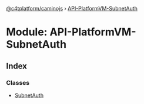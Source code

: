 [@c4tplatform/caminojs](../README.md) › [API-PlatformVM-SubnetAuth](api_platformvm_subnetauth.md)

# Module: API-PlatformVM-SubnetAuth

## Index

### Classes

* [SubnetAuth](../classes/api_platformvm_subnetauth.subnetauth.md)
